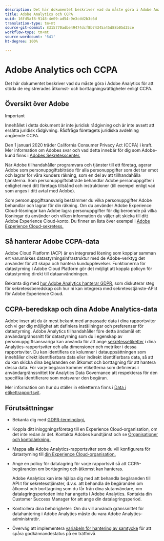 ```yaml
---
description: Det här dokumentet beskriver vad du måste göra i Adobe Analytics för att stöda de registrerades åtkomst- och borttagningsrättigheter enligt CCPA.
title: Adobe Analytics och CCPA
uuid: 16fd5af8-9148-4e09-ad54-9e3cdd2b3c6d
translation-type: tm+mt
source-git-commit: 8315770adbe49474dcf8b74345a45d88b05d35ce
workflow-type: tm+mt
source-wordcount: '641'
ht-degree: 100%

---
```



# Adobe Analytics och CCPA

Det här dokumentet beskriver vad du måste göra i Adobe Analytics för att stöda de registrerades åtkomst- och borttagningsrättigheter enligt CCPA.

## Översikt över Adobe

>[!IMPORTANT]
>
>Innehållet i detta dokument är inte juridisk rådgivning och är inte avsett att ersätta juridisk rådgivning. Rådfråga företagets juridiska avdelning angående CCPA.

Den 1 januari 2020 träder California Consumer Privacy Act (CCPA) i kraft. Mer information om Adobes svar och vad detta innebär för dig som Adobe-kund finns i [Adobes Sekretesscenter.](https://www.adobe.com/se/privacy.html)

När Adobe tillhandahåller programvara och tjänster till ett företag, agerar Adobe som personuppgiftsbiträde för alla personuppgifter som det tar emot och lagrar för våra kunders räkning, som en del av att tillhandahålla tjänsterna. Som personuppgiftsbiträde behandlar Adobe personuppgifter i enlighet med ditt företags tillstånd och instruktioner (till exempel enligt vad som anges i ditt avtal med Adobe).

Som personuppgiftsansvarig bestämmer du vilka personuppgifter Adobe behandlar och lagrar för din räkning. Om du använder Adobe Experience Cloud-lösningar kan Adobe lagra personuppgifter för dig beroende på vilka lösningar du använder och vilken information du väljer att skicka till ditt Adobe Experience Cloud-konto. Du finner en lista över exempel i [Adobe Experience Cloud-sekretess.](https://www.adobe.com/privacy/marketing-cloud.html#collect)

## Så hanterar Adobe CCPA-data

Adobe Cloud Platform (ACP) är en integrerad lösning som kopplar samman ert varumärkes datastyrningsinfrastruktur med de Adobe-verktyg det använder för att skapa och hantera kundupplevelser. Funktionerna för datastyrning i Adobe Cloud Platform gör det möjligt att koppla policyn för datastyrning direkt till dataanvändningen.

Bekanta dig med [hur Adobe Analytics hanterar GDPR](https://www.adobe.com/data-analytics-cloud/analytics/general-data-protection-regulation.html), som diskuterar steg för sekretessberedskap och hur ni kan integrera med sekretesstjänste-API:t för Adobe Experience Cloud.

## CCPA-beredskap och dina Adobe Analytics-data

Adobe inser att du är mest bekant med anpassade data i dina rapportsviter och vi ger dig möjlighet att definiera inställningar och preferenser för datastyrning.
Adobe Analytics tillhandahåller före detta ändamål ett användargränssnitt för datastyrning som du i egenskap av personuppgiftsansvariga kan använda för att ange [sekretessetiketter](/help/admin/c-data-governance/gdpr-labels.md#data-governance-labels) i dina Analytics-rapportsviter och alla dimensioner och metriker i dessa rapportsviter. Du kan identifiera de kolumner i datauppsättningen som innehåller direkt identifierbara data eller indirekt identifierbara data, så att du kan skicka dina begäranden om åtkomst och borttagning för att hantera dessa data. För varje begäran kommer etiketterna som definieras i användargränssnittet för Analytics Data Governance att respekteras för den specifika identifierare som motsvarar den begäran.

Mer information om hur du ställer in etiketterna finns i [Data i etikettrapportsvit](/help/admin/c-data-governance/gdpr-setup-reportsuite.md).

## Förutsättningar

* Bekanta dig med [GDPR-terminologi.](/help/admin/c-data-governance/gdpr-terminology.md)
* Koppla ditt inloggningsföretag till en Experience Cloud-organisation, om det inte redan är det. Kontakta Adobes kundtjänst och se [Organisationer och kontolänkning.](https://docs.adobe.com/content/help/sv-SE/core-services/interface/manage-users-and-products/organizations.html)
* Mappa alla Adobe Analytics-rapportsviter som du vill konfigurera för datastyrning till [din Experience Cloud-organisation.](https://docs.adobe.com/content/help/sv-SE/core-services/interface/about-core-services/report-suite-mapping.html)
* Ange en policy för datalagring för varje rapportsvit så att CCPA-begäranden om borttagning och åtkomst kan hanteras.

   Adobe Analytics kan inte hjälpa dig med att behandla begäranden till API:t för sekretesstjänster, d.v.s. att behandla de begäranden om åtkomst och borttagning som du får från dina slutanvändare, om datalagringsperioden inte har angetts i Adobe Analytics. Kontakta din Customer Success Manager för att ange din datalagringsperiod.

* Kontrollera dina behörigheter: Om du vill använda gränssnittet för datahantering i Adobe Analytics måste du vara Adobe Analytics-administratör.
* Överväg att implementera [variabeln för hantering av samtycke](/help/admin/c-data-governance/consent-variables.md) för att spåra godkännandestatus på en träffnivå.
